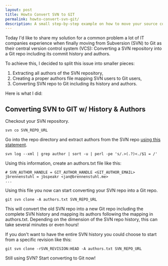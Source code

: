 ```yaml
---
layout: post
title: Howto Convert SVN to GIT
permalink: howto-convert-svn-git/
description: A small step-by-step example on how to move your source code from SVN to GIT.
---
```


Today I'd like to share my solution for a common problem a lot of IT companies experience when finally moving from Subversion (SVN) to Git as their central version control system (VCS): Converting a SVN repository into a Git repo including its commit history and authors.

To achieve this, I decided to split this issue into smaller pieces:

1. Extracting all authors of the SVN repository,
2. Creating a proper authors file mapping SVN users to Git users,
3. Converting SVN repo to Git including its history and authors.

Here is what I did:

## Converting SVN to GIT w/ History & Authors

Checkout your SVN repository.

```
svn co SVN_REPO_URL
```

Go into the repo directory and extract authors from the SVN repo [using this statement](http://stackoverflow.com/questions/2159567/what-is-the-format-of-an-authors-file-for-git-svn-specifically-for-special-char).

```
svn log --xml | grep author | sort -u | perl -pe 's/.>(.?)<./$1 = /'
```

Using this information, create an authors.txt file like this:

```
# SVN_AUTHOR_HANDLE = GIT_AUTHOR_HANDLE <GIT_AUTHOR_EMAIL>
jbrennenstuhl = jbspeakr <jan@brennenstuhl.me>
...
```

Using this file you now can start converting your SVN repo into a Git repo.

```
git svn clone -A authors.txt SVN_REPO_URL
```

This will convert the old SVN repo into a new Git repo including the complete SVN history and mapping its authors following the mapping in authors.txt. Depending on the dimension of the SVN repo history, this can take several minutes or even hours!

If you don't want to have the entire SVN history you could choose to start from a specific revision like this:

```
git svn clone -rSVN_REVISION:HEAD -A authors.txt SVN_REPO_URL
```

Still using SVN? Start converting to Git now!

